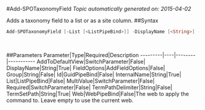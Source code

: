 #Add-SPOTaxonomyField
*Topic automatically generated on: 2015-04-02*

Adds a taxonomy field to a list or as a site column.
##Syntax
```powershell
Add-SPOTaxonomyField [-List [<ListPipeBind>]] -DisplayName [<String>] -InternalName [<String>] -TermSetPath [<String>] [-TermPathDelimiter [<String>]] [-Group [<String>]] [-Id [<GuidPipeBind>]] [-AddToDefaultView [<SwitchParameter>]] [-MultiValue [<SwitchParameter>]] [-Required [<SwitchParameter>]] [-FieldOptions [<AddFieldOptions>]] [-Web [<WebPipeBind>]]
```
&nbsp;

##Parameters
Parameter|Type|Required|Description
---------|----|--------|-----------
AddToDefaultView|SwitchParameter|False|
DisplayName|String|True|
FieldOptions|AddFieldOptions|False|
Group|String|False|
Id|GuidPipeBind|False|
InternalName|String|True|
List|ListPipeBind|False|
MultiValue|SwitchParameter|False|
Required|SwitchParameter|False|
TermPathDelimiter|String|False|
TermSetPath|String|True|
Web|WebPipeBind|False|The web to apply the command to. Leave empty to use the current web.
